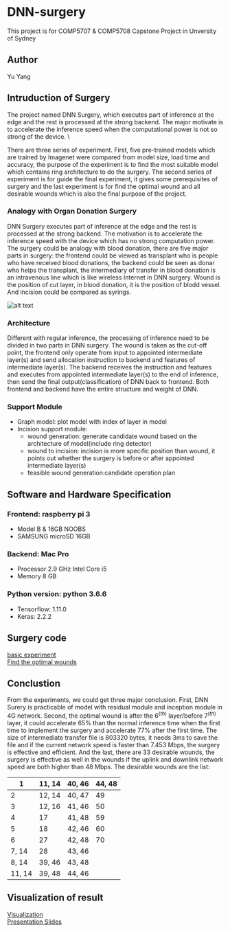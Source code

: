 # DNN-surgery
This project is for COMP5707 & COMP5708 Capstone Project in Unversity of Sydney

## Author
Yu Yang 

## Intruduction of Surgery
The project named DNN Surgery, which executes part of inference at the edge and the rest is processed at the strong backend. The major motivate is to accelerate the inference speed when the computational power is not so strong of the device. \\

There are three series of experiment. First, five pre-trained models which are trained by Imagenet were compared from model size, load time and accuracy, the purpose of the experiment is to find the most suitable model which contains ring architecture to do the surgery. The second series of experiment is for guide the final experiment, it gives some prerequisites of surgery and the last experiment is for find the optimal wound and all desirable wounds which is also the final purpose of the project.


### Analogy with Organ Donation Surgery

DNN Surgery executes part of inference at the edge and the rest is processed at the strong backend.
The motivation is to accelerate the inference speed with the device which has no strong computation power. The surgery could be analogy with blood donation, there are five major parts in surgery: the frontend could be viewed as transplant who is people who have received blood donations, the backend could be seen as donar who helps the transplant, the intermediary of transfer in blood donation is an intravenous line which is like wireless Internet in DNN surgery. Wound is the position of cut layer, in blood donation, it is the position of blodd vessel. And incision could be compared as syrings. 

![alt text](https://github.com/yangyuchelsea/DNN-surgery/blob/master/surgery_experiment/result/surgery/analog.png)

### Architecture

Different with regular inference, the processing of inference need to be divided in two parts in DNN surgery. The wound is taken as the cut-off point, the frontend only operate from input to appointed intermediate layer(s) and send allocation instruction to backend and features of intermediate layer(s). The backend receives the instruction and features and executes from appointed intermediate layer(s) to the end of inference, then send the final output(classification) of DNN back to frontend. Both frontend and backend have the entire structure and weight of DNN.


### Support Module

* Graph model: plot model with index of layer in model
* Incision support module:
    * wound generation: generate candidate wound based on the architecture of model(include ring detector)
    * wound to incision: incision is more specific position than wound, it points out whether the surgery is before or after appointed intermediate layer(s)
    * feasible wound generation:candidate operation plan

 
## Software and Hardware Specification


### Frontend: raspberry pi 3

* Model B \& 16GB NOOBS
* SAMSUNG microSD 16GB


### Backend: Mac Pro

* Processor 2.9 GHz Intel Core i5
* Memory 8 GB


### Python version: python 3.6.6

* Tensorflow: 1.11.0
* Keras: 2.2.2



## Surgery code
[basic experiment](https://github.com/yangyuchelsea/DNN-surgery/blob/master/surgery_experiment/code/setup_exp.py)<br/>
[Find the optimal wounds](https://github.com/yangyuchelsea/DNN-surgery/blob/master/surgery_experiment/code/surgery_for_resnet50.py)

## Conclustion

From the experiments, we could get three major conclusion. First, DNN Surery is practicable of model with residual module and inception module in 4G network. Second, the optimal wound is after the $6^(th)$ layer/before $7^(th)$ layer, it could accelerate 65\% than the normal inference time when the first time to implement the surgery and accelerate 77\% after the first time. The size of intermediate transfer file is 803320 bytes, it needs 3ms to save the file and if the current network speed is faster than 7.453 Mbps, the surgery is effective and efficient. And the last, there are 33 desirable wounds, the surgery is effective as well in the wounds if the uplink and downlink network speed are both higher than 48 Mbps. The desirable wounds are the list:

|1| 11, 14 | 40, 46 |44, 48|
|--- |   ---  |   ---  | ---  | 
|2| 12, 14 | 40, 47 |  49  |
|3| 12, 16 | 41, 46 |  50  |
|4|   17   | 41, 48 |  59  |
|5|   18   | 42, 46 |  60  | 
|6|   27   | 42, 48 |  70  |
|7, 14 |   28   | 43, 46 |      |
|8, 14 | 39, 46 | 43, 48 |      |
|11, 14| 39, 48 | 44, 46 |      |
            
   


## Visualization of result
[Visualization](https://github.com/yangyuchelsea/DNN-surgery/blob/master/surgery_experiment/result/surgery/visual.ipynb)<br/>
[Presentation Slides](https://github.com/yangyuchelsea/DNN-surgery/blob/master/Presentation.pdf)



